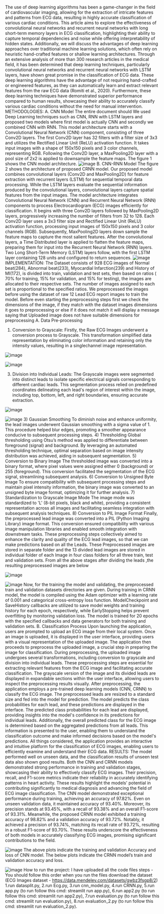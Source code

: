 The use of deep learning algorithms has been a game-changer in the field of cardiovascular imaging, allowing for the extraction of
intricate features and patterns from ECG data, resulting in highly accurate classification of various cardiac conditions. This article
aims to explore the effectiveness of convolutional neural networks and recurrent neural networks with long short-term memory
layers in ECG classification, highlighting their ability to capture temporal dependencies and noise while offering interpretability of
hidden states. Additionally, we will discuss the advantages of deep learning approaches over traditional machine learning solutions,
which often rely on heuristic hand-crafted features or shallow learning architectures. Through an extensive analysis of more than
300 research articles in the medical field, it has been determined that deep learning techniques, particularly convolutional neural
networks and recurrent neural networks with LSTM layers, have shown great promise in the classification of ECG data. These deep
learning algorithms have the advantage of not requiring hand-crafted or engineered features, as they can automatically learn and
extract relevant features from the raw ECG data (Romiti et al., 2020). Furthermore, these deep learning techniques have
demonstrated superior performance compared to human results, showcasing their ability to accurately classify various cardiac
conditions without the need for manual intervention.
METHODOLOGIES:
A. CNN Model
The entire document should We used Deep Learning techniques such as CNN, RNN with LSTM layers and proposed two models
where first model is actually CNN and secondly we combined CNN with RNN. This model architecture starts with a Convolutional
Neural Network (CNN) component, consisting of three Conv2D layers. The first Conv2D layer has 32 filters with a filter size of 3x3
and utilizes the Rectified Linear Unit (ReLU) activation function. It takes input images with a shape of 150x150 pixels and 3 color
channels, representing RGB. Following the Conv2D layer, a MaxPooling2D layer with a pool size of 2x2 is applied to downsample
the feature maps. The figure 1 shows the CNN model architecture.
![image](https://github.com/naseer30/ECG-CLASSIFICATION-USING-DEEP-LEARNING/assets/103625760/e88431c8-98f2-4ba6-9089-91728edd6c00)
B. CNN-RNN Model
The figure 2 shows the architecture of proposed CRNN model. Our proposed model combines convolutional layers (Conv2D and
MaxPooling2D) for feature extraction with recurrent layers (LSTM) for sequential temporal data processing. While the LSTM
layers evaluate the sequential information produced by the convolutional layers, convolutional layers capture spatial features from
the input images. The model architecture integrates Convolutional Neural Network (CNN) and Recurrent Neural Network (RNN)
components to process Electrocardiogram (ECG) images efficiently for classification. It begins with three Conv2D layers followed
by MaxPooling2D layers, progressively increasing the number of filters from 32 to 128. Each Conv2D layer uses a 3x3 filter size
and Rectified Linear Unit (ReLU) activation function, processing input images of 150x150 pixels and 3 color channels (RGB).
Subsequently, MaxPooling2D layers down sample the feature maps to capture the most salient features. After the convolutional
layers, a Time Distributed layer is applied to flatten the feature maps, preparing them for input into the Recurrent Neural Network
(RNN) layers. Two Long Short-Term Memory (LSTM) layers follow, with the first LSTM layer containing 128 units and
configured to return sequences.
![image](https://github.com/naseer30/ECG-CLASSIFICATION-USING-DEEP-LEARNING/assets/103625760/a0219d7a-742d-4a4e-a920-35bf0d2bb828)
IMPLEMENTATION:
The Dataset consists of 928 ECG images of Normal beat(284), Abnormal beat(233), Myocardial Infarction(239) and History of
MI(172), is divided into train, validation and test sets, then based on ratios ( 70% for training, 15% for validation, and 15% for
testing), the images are allocated to their respective sets. The number of images assigned to each set is proportional to the specified
ratios. We preprocessed the images before using the dataset of raw 12 Lead ECG report images to train the model. Before even
starting the preprocessing steps first we check the dimensions of the image, if they match with the dataset images dimensions it goes
to preprocessing or else if it does not match it will display a message saying that Uploaded image does not have suitable dimensions
for preprocessing
A. Data Pre-processing
1) Conversion to Grayscale: Firstly, the Raw ECG Images underwent a conversion process to Grayscale. This transformation
simplified data representation by eliminating color information and retaining only the intensity values, resulting in a singlechannel image representation.

![image](https://github.com/naseer30/ECG-CLASSIFICATION-USING-DEEP-LEARNING/assets/103625760/519135df-cf23-4dd4-ae6b-07b7161bd375)

![image](https://github.com/naseer30/ECG-CLASSIFICATION-USING-DEEP-LEARNING/assets/103625760/bbce068d-a294-4305-9ea1-1e18c941a39f)


3)	Division into Individual Leads: The Grayscale images were segmented into distinct leads to isolate specific electrical signals corresponding to different cardiac leads. This segmentation process relied on predefined coordinates delineating each lead's region of interest within the image, including top, bottom, left, and right boundaries, ensuring accurate extraction.

![image](https://github.com/naseer30/ECG-CLASSIFICATION-USING-DEEP-LEARNING/assets/103625760/0d40063c-8df1-4815-bb23-af28cae1a712)

![image](https://github.com/naseer30/ECG-CLASSIFICATION-USING-DEEP-LEARNING/assets/103625760/27473586-86ba-460c-b39e-6ade0961b495)
3) Gaussian Smoothing
To diminish noise and enhance uniformity, the lead images underwent Gaussian smoothing with a sigma value of 1. This procedure
helped blur edges, promoting a smoother appearance conducive to subsequent processing steps.
4) Thresholding
Global thresholding using Otsu’s method was applied to differentiate between foreground (signal) and background. By leveraging
an automated thresholding technique, optimal separation based on image intensity distribution was achieved, aiding in subsequent
segmentation.
5) Conversion to Binary Image
The thresholded image was converted into a binary format, where pixel values were assigned either 0 (background) or 255
(foreground). This conversion facilitated the segmentation of the ECG signal, streamlining subsequent analysis.
6) Conversion to Unsigned Byte Image
To ensure compatibility with subsequent processing steps and maintain pixel intensity information, the binary image was converted
to an unsigned byte image format, optimizing it for further analysis.
7) Standardization to Grayscale Image Mode
The image mode was standardized to 'L' (8-bit pixels, black and white), providing a consistent representation across all images and
facilitating seamless integration with subsequent analysis techniques.
8) Conversion to PIL Image Format
Finally, the preprocessed lead image was converted into a PIL (Python Imaging Library) image format. This conversion
ensured compatibility with various image manipulation libraries and enabled smooth integration with downstream tasks. These
preprocessing steps collectively aimed to enhance the clarity and quality of the ECG lead images, so that we can make predictions
based on all the Leads. These Preprocessed images are stored in separate folder and the 13 divided lead images are stored in
individual folder of each Image in four class folders for all three train, test and validation sets.
From all the above stages after dividing the leads ,the resulting preprocessed images are below

![image](https://github.com/naseer30/ECG-CLASSIFICATION-USING-DEEP-LEARNING/assets/103625760/1e816c3e-e2bf-440d-a760-d48e00ce12c0)

![image](https://github.com/naseer30/ECG-CLASSIFICATION-USING-DEEP-LEARNING/assets/103625760/731a05b3-d9c0-4c4e-819e-1f198facb260)
Now, for the training the model and validating, the preprocessed train and validation datasets directories are given. During training
in CRNN model, the model is compiled using the Adam optimizer with a learning rate of 0.001 and categorical cross-entropy loss
function. ModelCheckpoint and SaveHistory callbacks are utilized to save model weights and training history for each epoch,
respectively, while EarlyStopping helps prevent overfitting by monitoring validation loss. The model is trained for 20 epochs with
the specified callbacks and data generators for both training and validation sets.
B. Classification Process
Upon launching the application, users are prompted to upload an ECG image from their local system. Once an image is uploaded, it
is displayed in the user interface, providing users with a visual representation of the uploaded image. The application then proceeds
to preprocess the uploaded image, a crucial step in preparing the image for classification. During preprocessing, the uploaded image
undergoes several transformations, including conversion to grayscale and division into individual leads. These preprocessing steps
are essential for extracting relevant features from the ECG image and facilitating accurate classification. The grayscale version of
the image and its divided leads are displayed in expandable sections within the user interface, allowing users to inspect the
preprocessing results visually. After preprocessing, the application employs a pre-trained deep learning models (CNN, CRNN) to
classify the ECG image. The preprocessed leads are resized to a standard size and fed into the model for prediction. The model
predicts the class probabilities for each lead, and these predictions are displayed in the interface. The predicted class probabilities for
each lead are displayed, providing insights into the model's confidence in its predictions for individual leads. Additionally, the
overall predicted class for the ECG image is determined based on the aggregated predictions from all leads. This information is
presented to the user, enabling them to understand the classification outcome and make informed decisions based on the model's
predictions. All things considered, the application provides an interactive and intuitive platform for the classification of ECG images,
enabling users to efficiently examine and understand their ECG data.
RESULTS:
The model performed well on unseen data, and the classification results of unseen test data also shown good results. Both the CNN
and CRNN models demonstrated strong performance in training and validation stages, showcasing their ability to effectively
classify ECG images. Their precision, recall, and F1-score metrics indicate their reliability in accurately identifying patterns in heart
activity. These results highlight the models' potential in contributing significantly to medical diagnosis and advancing the field of
ECG image classification.
The CNN model demonstrated exceptional performance during training, achieving an accuracy of 97.82%. Even on unseen
validation data, it maintained accuracy of 93.40%. Moreover, its precision stands at 93.45%, with a recall of 93.38% and an overall
F1-score of 93.31%. Meanwhile, the proposed CRNN model exhibited a training accuracy of 98.82% and a validation accuracy of
93.72%. Notably, it achieved a precision of 93.74%, matching its recall rate of 93.72%, resulting in a robust F1-score of 93.70%.
These results underscore the effectiveness of both models in accurately classifying ECG images, promising significant contributions
to the field.

![image](https://github.com/naseer30/ECG-CLASSIFICATION-USING-DEEP-LEARNING/assets/103625760/27dcf340-a114-42d7-886b-36f65849c26c)
The above plots indicate the training and validation Accuracy and loss of CNN model. The below plots indicate the CRNN model’s train and validation accuracy and loss. 

![image](https://github.com/naseer30/ECG-CLASSIFICATION-USING-DEEP-LEARNING/assets/103625760/f4f5b6a9-cb06-47ad-b53e-23dd338861d9)
How to run the project:
I have uploaded all the code files steps - You should follow this order when you run the files download the dataset (ECG Images dataset - https://data.mendeley.com/datasets/gwbz3fsgp8/2)
1.run datasplit.py,
2.run Ecg.py, 
3.run cnn_model.py, 
4.run CRNN.py, 
5.run app.py (to run follow this cmd: streamlit run app.py),
6.run app2.py (to run follow this cmd: streamlit run app2.py), 
7.run evaluation.py (to run follow this cmd: streamlit run evaluation.py), 
8.run evaluation_2.py (to run follow this cmd: streamlit run evaluation_2.py).










